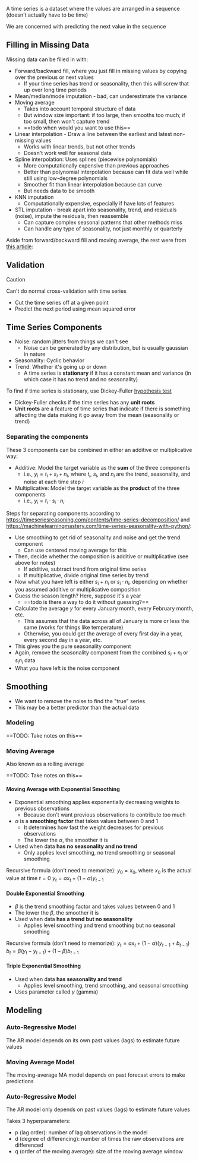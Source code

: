
A time series is a dataset where the values are arranged in a sequence (doesn't actually have to be time)

We are concerned with predicting the next value in the sequence

## Filling in Missing Data

Missing data can be filled in with:
- Forward/backward fill, where you just fill in missing values by copying over the  previous or next values
	- If your time series has trend or seasonality, then this will screw that up over long time periods
- Mean/median/mode imputation - bad, can underestimate the variance
- Moving average
	- Takes into account temporal structure of data
	- But window size important: if too large, then smooths too much; if too small, then won't capture trend
	- ==todo when would you want to use this==
- Linear interpolation - Draw a line between the earliest and latest non-missing values
	- Works with linear trends, but not other trends
	- Doesn't work well for seasonal data
- Spline interpolation: Uses splines (piecewise polynomials)
	- More computationally expensive than previous approaches
	- Better than polynomial interpolation because can fit data well while still using low-degree polynomials
	- Smoother fit than linear interpolation because can curve
	- But needs data to be smooth
- KNN imputation
	- Computationally expensive, especially if have lots of features
- STL imputation - break apart into seasonality, trend, and residuals (noise), impute the residuals, then reassemble
	- Can capture complex seasonal patterns that other methods miss
	- Can handle any type of seasonality, not just monthly or quarterly

Aside from forward/backward fill and moving average, the rest were from [this article](https://medium.com/@aaabulkhair/data-imputation-demystified-time-series-data-69bc9c798cb7):

## Validation

> [!caution]
> Can't do normal cross-validation with time series

- Cut the time series off at a given point
- Predict the next period using mean squared error

## Time Series Components

- Noise: random jitters from things we can't see
	- Noise can be generated by any distribution, but is usually gaussian in nature
- Seasonality: Cyclic behavior
- Trend: Whether it's going up or down
	- A time series is **stationary** if it has a constant mean and variance (in which case it has no trend and no seasonality)

To find if time series is stationary, use Dickey-Fuller [hypothesis test](../Stats/Hypothesis%20and%20Inference.md)
- Dickey-Fuller checks if the time series has any **unit roots**
- **Unit roots** are a feature of time series that indicate if there is something affecting the data making it go away from the mean (seasonality or trend)

### Separating the components

These 3 components can be combined in either an additive or multiplicative way:
- Additive: Model the target variable as the **sum** of the three components
	- i.e., $y_i = t_i + s_i + n_i$, where $t_i$, $s_i$, and $n_i$ are the trend, seasonality, and noise at each time step $i$
- Multiplicative: Model the target variable as the **product** of the three components
	- i.e., $y_i = t_i \cdot s_i \cdot n_i$

Steps for separating components according to https://timeseriesreasoning.com/contents/time-series-decomposition/ and https://machinelearningmastery.com/time-series-seasonality-with-python/:
- Use smoothing to get rid of seasonality and noise and get the trend component
	- Can use centered moving average for this
- Then, decide whether the composition is additive or multiplicative (see above for notes)
	- If additive, subtract trend from original time series
	- If multiplicative, divide original time series by trend
- Now what you have left is either $s_i + n_i$ or $s_i \cdot n_i$, depending on whether you assumed additive or multiplicative composition
- Guess the season length? Here, suppose it's a year
	- ==todo is there a way to do it without guessing?==
- Calculate the average $y$ for every January month, every February month, etc.
	- This assumes that the data across all of January is more or less the same (works for things like temperature)
	- Otherwise, you could get the average of every first day in a year, every second day in a year, etc.
- This gives you the pure seasonality component
- Again, remove the seasonality component from the combined $s_i + n_i$ or $s_i n_i$ data
- What you have left is the noise component

## Smoothing

- We want to remove the noise to find the "true" series
- This may be a better predictor than the actual data

### Modeling

==TODO: Take notes on this==

### Moving Average

Also known as a rolling average

==TODO: Take notes on this==

#### Moving Average with Exponential Smoothing

- Exponential smoothing applies exponentially decreasing weights to previous observations
	- Because don't want previous observations to contribute too much
- $\alpha$ is a **smoothing factor** that takes values between 0 and 1
	- It determines how fast the weight decreases for previous observations
	- The lower the $\alpha$, the smoother it is
- Used when data **has no seasonality and no trend**
	- Only applies level smoothing, no trend smoothing or seasonal smoothing

Recursive formula (don't need to memorize):
$y_0 = x_0$, where $x_0$ is the actual value at time $t = 0$
$y_t = a x_t + (1 - \alpha) y_{t-1}$

#### Double Exponential Smoothing

- $\beta$ is the trend smoothing factor and takes values between 0 and 1
- The lower the $\beta$, the smoother it is
- Used when data **has a trend but no seasonality**
	- Applies level smoothing and trend smoothing but no seasonal smoothing

Recursive formula (don't need to memorize):
$y_t = a x_t + (1 - \alpha)(y_{t-1} + b_{t-1})$
$b_t = \beta(y_t - y_{t-1}) + (1 - \beta)b_{t-1}$

#### Triple Exponential Smoothing

- Used when data **has seasonality and trend**
	- Applies level smoothing, trend smoothing, and seasonal smoothing
- Uses parameter called $\gamma$ (gamma)

## Modeling

### Auto-Regressive Model

The AR model depends on its own past values (lags) to estimate future values

### Moving Average Model

The moving-average MA model depends on past forecast errors to make predictions

### Auto-Regressive Model

The AR model only depends on past values (lags) to estimate future values

Takes 3 hyperparameters:
- p (lag order): number of lag observations in the model
- d (degree of differencing): number of times the raw observations are differenced
- q (order of the moving average): size of the moving average window
